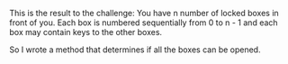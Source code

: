 This is the result to the challenge:
You have n number of locked boxes in front of you. Each box is numbered sequentially from 0 to n - 1 and each box may contain keys to the other boxes.

So I wrote a method that determines if all the boxes can be opened.
